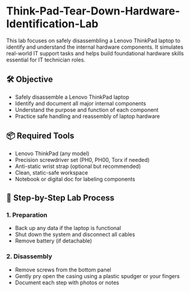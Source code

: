 # Think-Pad-Tear-Down-Hardware-Identification-Lab



This lab focuses on safely disassembling a Lenovo ThinkPad laptop to identify and understand the internal hardware components. It simulates real-world IT support tasks and helps build foundational hardware skills essential for IT technician roles.


## 🛠️ Objective

- Safely disassemble a Lenovo ThinkPad laptop
- Identify and document all major internal components
- Understand the purpose and function of each component
- Practice safe handling and reassembly of laptop hardware

## 📦 Required Tools

- Lenovo ThinkPad (any model)
- Precision screwdriver set (PH0, PH00, Torx if needed)
- Anti-static wrist strap (optional but recommended)
- Clean, static-safe workspace
- Notebook or digital doc for labeling components

## 🧪 Step-by-Step Lab Process

### 1. **Preparation**
- Back up any data if the laptop is functional
- Shut down the system and disconnect all cables
- Remove battery (if detachable)

### 2. **Disassembly**

- Remove screws from the bottom panel
- Gently pry open the casing using a plastic spudger or your fingers
- Document each step with photos or notes

